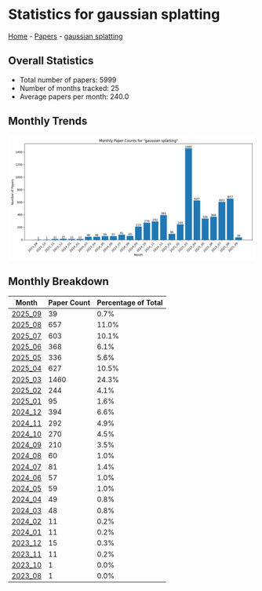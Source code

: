 # Statistics for gaussian splatting

[Home](https://arxcompass.github.io) - [Papers](https://arxcompass.github.io/papers) - [gaussian splatting](https://arxcompass.github.io/papers/gaussian_splatting)

## Overall Statistics

- Total number of papers: 5999
- Number of months tracked: 25
- Average papers per month: 240.0

## Monthly Trends

![Monthly Paper Counts](monthly_stats.png)

## Monthly Breakdown

| Month | Paper Count | Percentage of Total |
| --- | --- | --- |
| [2025_09](./2025_09/papers_1.md) | 39 | 0.7% |
| [2025_08](./2025_08/papers_1.md) | 657 | 11.0% |
| [2025_07](./2025_07/papers_1.md) | 603 | 10.1% |
| [2025_06](./2025_06/papers_1.md) | 368 | 6.1% |
| [2025_05](./2025_05/papers_1.md) | 336 | 5.6% |
| [2025_04](./2025_04/papers_1.md) | 627 | 10.5% |
| [2025_03](./2025_03/papers_1.md) | 1460 | 24.3% |
| [2025_02](./2025_02/papers_1.md) | 244 | 4.1% |
| [2025_01](./2025_01/papers_1.md) | 95 | 1.6% |
| [2024_12](./2024_12/papers_1.md) | 394 | 6.6% |
| [2024_11](./2024_11/papers_1.md) | 292 | 4.9% |
| [2024_10](./2024_10/papers_1.md) | 270 | 4.5% |
| [2024_09](./2024_09/papers_1.md) | 210 | 3.5% |
| [2024_08](./2024_08/papers_1.md) | 60 | 1.0% |
| [2024_07](./2024_07/papers_1.md) | 81 | 1.4% |
| [2024_06](./2024_06/papers_1.md) | 57 | 1.0% |
| [2024_05](./2024_05/papers_1.md) | 59 | 1.0% |
| [2024_04](./2024_04/papers_1.md) | 49 | 0.8% |
| [2024_03](./2024_03/papers_1.md) | 48 | 0.8% |
| [2024_02](./2024_02/papers_1.md) | 11 | 0.2% |
| [2024_01](./2024_01/papers_1.md) | 11 | 0.2% |
| [2023_12](./2023_12/papers_1.md) | 15 | 0.3% |
| [2023_11](./2023_11/papers_1.md) | 11 | 0.2% |
| [2023_10](./2023_10/papers_1.md) | 1 | 0.0% |
| [2023_08](./2023_08/papers_1.md) | 1 | 0.0% |
